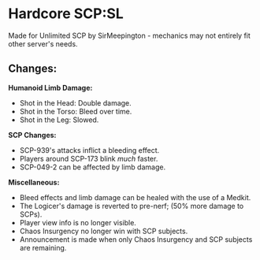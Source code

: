 # Hardcore SCP:SL
Made for Unlimited SCP by SirMeepington - mechanics may not entirely fit other server's needs.

## Changes:

**Humanoid Limb Damage:**
- Shot in the Head: Double damage.
- Shot in the Torso: Bleed over time.
- Shot in the Leg: Slowed.

**SCP Changes:**
- SCP-939's attacks inflict a bleeding effect.
- Players around SCP-173 blink _much_ faster.
- SCP-049-2 can be affected by limb damage.

**Miscellaneous:**
- Bleed effects and limb damage can be healed with the use of a Medkit.
- The Logicer's damage is reverted to pre-nerf; (50% more damage to SCPs).
- Player view info is no longer visible.
- Chaos Insurgency no longer win with SCP subjects.
- Announcement is made when only Chaos Insurgency and SCP subjects are remaining.